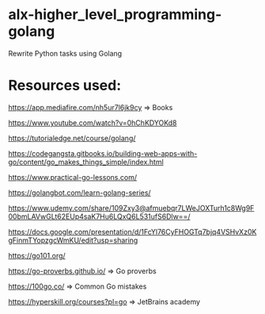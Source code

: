 # alx-higher_level_programming-golang
Rewrite Python tasks  using Golang

# Resources used:
https://app.mediafire.com/nh5ur7l6jk9cy => Books

https://www.youtube.com/watch?v=0hChKDYOKd8

https://tutorialedge.net/course/golang/

https://codegangsta.gitbooks.io/building-web-apps-with-go/content/go_makes_things_simple/index.html

https://www.practical-go-lessons.com/

https://golangbot.com/learn-golang-series/

https://www.udemy.com/share/109Zxy3@afmuebqr7LWeJOXTurh1c8Wg9F00bmLAVwGLt62EUp4saK7Hu6LQxQ6L531ufS6Dlw==/

https://docs.google.com/presentation/d/1FcYl76CyFHOGTq7bjq4VSHvXz0KgFinmTYopzgcWmKU/edit?usp=sharing

https://go101.org/

https://go-proverbs.github.io/ => Go proverbs

https://100go.co/ => Common Go mistakes

https://hyperskill.org/courses?pl=go => JetBrains academy
